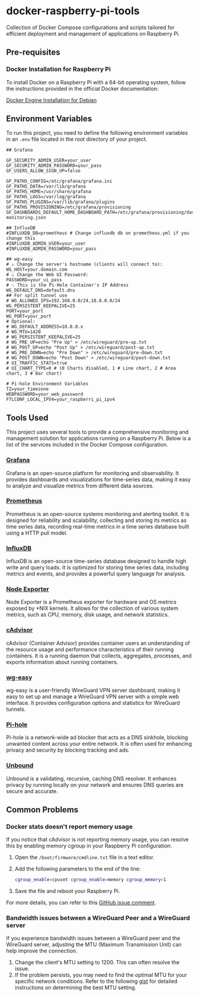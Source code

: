 # docker-raspberry-pi-tools

Collection of Docker Compose configurations and scripts tailored for efficient deployment and management of applications on Raspberry Pi.

## Pre-requisites

### Docker Installation for Raspberry Pi

To install Docker on a Raspberry Pi with a 64-bit operating system, follow the instructions provided in the official Docker documentation:

[Docker Engine Installation for Debian](https://docs.docker.com/engine/install/debian/)

## Environment Variables

To run this project, you need to define the following environment variables in an `.env` file located in the root directory of your project.


```dotenv
## Grafana

GF_SECURITY_ADMIN_USER=your_user
GF_SECURITY_ADMIN_PASSWORD=your_pass
GF_USERS_ALLOW_SIGN_UP=false

GF_PATHS_CONFIG=/etc/grafana/grafana.ini
GF_PATHS_DATA=/var/lib/grafana
GF_PATHS_HOME=/usr/share/grafana
GF_PATHS_LOGS=/var/log/grafana
GF_PATHS_PLUGINS=/var/lib/grafana/plugins
GF_PATHS_PROVISIONING=/etc/grafana/provisioning
GF_DASHBOARDS_DEFAULT_HOME_DASHBOARD_PATH=/etc/grafana/provisioning/dashboards/rpi-monitoring.json

## InfluxDB
#INFLUXDB_DB=prometheus # Change influxdb db on prometheus.yml if you change this
#INFLUXDB_ADMIN_USER=your_user
#INFLUXDB_ADMIN_PASSWORD=your_pass

## wg-easy
# ⚠️ Change the server's hostname (clients will connect to):
WG_HOST=your.domain.com
# ⚠️ Change the Web UI Password:
PASSWORD=your_ui_pass
# 💡 This is the Pi-Hole Container's IP Address
WG_DEFAULT_DNS=default.dns
## For split tunnel use
# WG_ALLOWED_IPS=192.168.0.0/24,10.8.0.0/24
WG_PERSISTENT_KEEPALIVE=25
PORT=your_port
WG_PORT=your_port
# Optional:
# WG_DEFAULT_ADDRESS=10.8.0.x
# WG_MTU=1420
# WG_PERSISTENT_KEEPALIVE=25
# WG_PRE_UP=echo "Pre Up" > /etc/wireguard/pre-up.txt
# WG_POST_UP=echo "Post Up" > /etc/wireguard/post-up.txt
# WG_PRE_DOWN=echo "Pre Down" > /etc/wireguard/pre-down.txt
# WG_POST_DOWN=echo "Post Down" > /etc/wireguard/post-down.txt
# UI_TRAFFIC_STATS=true
# UI_CHART_TYPE=0 # (0 Charts disabled, 1 # Line chart, 2 # Area chart, 3 # Bar chart)

# Pi-hole Environment Variables
TZ=your_timezone
WEBPASSWORD=your_web_password
FTLCONF_LOCAL_IPV4=your_raspberri_pi_ipv4
```

## Tools Used

This project uses several tools to provide a comprehensive monitoring and management solution for applications running on a Raspberry Pi. Below is a list of the services included in the Docker Compose configuration.

### [Grafana](https://grafana.com/docs/)

Grafana is an open-source platform for monitoring and observability. It provides dashboards and visualizations for time-series data, making it easy to analyze and visualize metrics from different data sources.

### [Prometheus](https://prometheus.io/docs/introduction/overview/)

Prometheus is an open-source systems monitoring and alerting toolkit. It is designed for reliability and scalability, collecting and storing its metrics as time series data, recording real-time metrics in a time series database built using a HTTP pull model.

### [InfluxDB](https://docs.influxdata.com/influxdb/v1.8/introduction/)

InfluxDB is an open-source time-series database designed to handle high write and query loads. It is optimized for storing time series data, including metrics and events, and provides a powerful query language for analysis.

### [Node Exporter](https://prometheus.io/docs/guides/node-exporter/)

Node Exporter is a Prometheus exporter for hardware and OS metrics exposed by *NIX kernels. It allows for the collection of various system metrics, such as CPU, memory, disk usage, and network statistics.

### [cAdvisor](https://github.com/google/cadvisor)

cAdvisor (Container Advisor) provides container users an understanding of the resource usage and performance characteristics of their running containers. It is a running daemon that collects, aggregates, processes, and exports information about running containers.

### [wg-easy](https://github.com/wg-easy/wg-easy)

wg-easy is a user-friendly WireGuard VPN server dashboard, making it easy to set up and manage a WireGuard VPN server with a simple web interface. It provides configuration options and statistics for WireGuard tunnels.

### [Pi-hole](https://github.com/pi-hole/docker-pi-hole)

Pi-hole is a network-wide ad blocker that acts as a DNS sinkhole, blocking unwanted content across your entire network. It is often used for enhancing privacy and security by blocking tracking and ads.

### [Unbound](https://github.com/MatthewVance/unbound-docker-rpi)

Unbound is a validating, recursive, caching DNS resolver. It enhances privacy by running locally on your network and ensures DNS queries are secure and accurate.

## Common Problems

### Docker stats doesn't report memory usage

If you notice that cAdvisor is not reporting memory usage, you can resolve this by enabling memory cgroup in your Raspberry Pi configuration:

1. Open the `/boot/firmware/cmdline.txt` file in a text editor.
2. Add the following parameters to the end of the line:

    ```bash
    cgroup_enable=cpuset cgroup_enable=memory cgroup_memory=1
    ```

3. Save the file and reboot your Raspberry Pi.

For more details, you can refer to this [GitHub issue comment](https://github.com/docker/for-linux/issues/1112#issuecomment-699512425).

### Bandwidth issues between a WireGuard Peer and a WireGuard server

If you experience bandwidth issues between a WireGuard peer and the WireGuard server, adjusting the MTU (Maximum Transmission Unit) can help improve the connection.

1. Change the client's MTU setting to 1200. This can often resolve the issue.
2. If the problem persists, you may need to find the optimal MTU for your specific network conditions. Refer to the following [gist](https://gist.github.com/nitred/f16850ca48c48c79bf422e90ee5b9d95) for detailed instructions on determining the best MTU setting.
